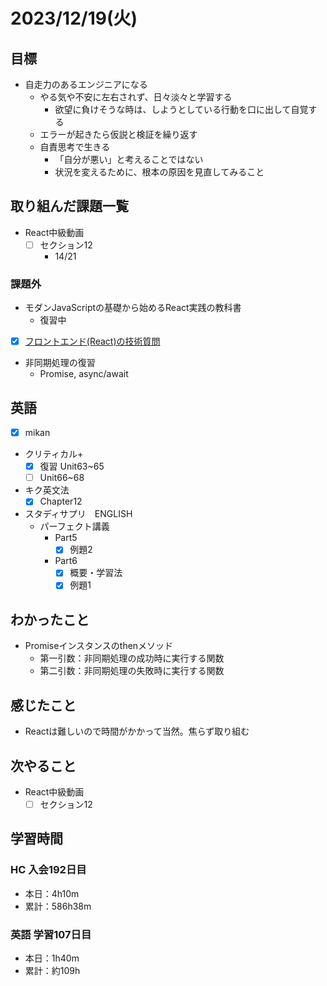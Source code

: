 # 2023/12/19(火)

## 目標

- 自走力のあるエンジニアになる
  - やる気や不安に左右されず、日々淡々と学習する
    - 欲望に負けそうな時は、しようとしている行動を口に出して自覚する
  - エラーが起きたら仮説と検証を繰り返す
  - 自責思考で生きる
    - 「自分が悪い」と考えることではない
    - 状況を変えるために、根本の原因を見直してみること

## 取り組んだ課題一覧

- React中級動画
  - [ ] セクション12
    - 14/21

### 課題外

- モダンJavaScriptの基礎から始めるReact実践の教科書
  - 復習中

- [x] [フロントエンド(React)の技術質問](https://qiita.com/KNR109/items/e13a5c5b8b461e846902)
- 非同期処理の復習
  - Promise, async/await

## 英語

- [x] mikan
- クリティカル+
  - [x] 復習 Unit63~65
  - [ ] Unit66~68

- キク英文法
  - [x] Chapter12

- スタディサプリ　ENGLISH
  - パーフェクト講義
    - Part5
      - [x] 例題2
    - Part6
      - [x] 概要・学習法
      - [x] 例題1

## わかったこと

- Promiseインスタンスのthenメソッド
  - 第一引数：非同期処理の成功時に実行する関数
  - 第二引数：非同期処理の失敗時に実行する関数

## 感じたこと

- Reactは難しいので時間がかかって当然。焦らず取り組む

## 次やること

- React中級動画
  - [ ] セクション12

## 学習時間

### HC 入会192日目

- 本日：4h10m
- 累計：586h38m

### 英語 学習107日目

- 本日：1h40m
- 累計：約109h

